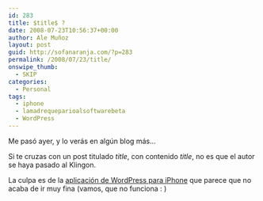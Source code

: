 ```yaml
---
id: 283
title: $title$ ?
date: 2008-07-23T10:56:37+00:00
author: Ale Muñoz
layout: post
guid: http://sofanaranja.com/?p=283
permalink: /2008/07/23/title/
onswipe_thumb:
  - SKIP
categories:
  - Personal
tags:
  - iphone
  - lamadrequeparioalsoftwarebeta
  - WordPress
---
```

Me pasó ayer, y lo verás en algún blog más...

Si te cruzas con un post titulado $title$, con contenido $title$, no es que el autor se haya pasado al Klingon.

La culpa es de la [aplicación de WordPress para iPhone](http://iphone.wordpress.org) que parece que no acaba de ir muy fina (vamos, que no funciona : )